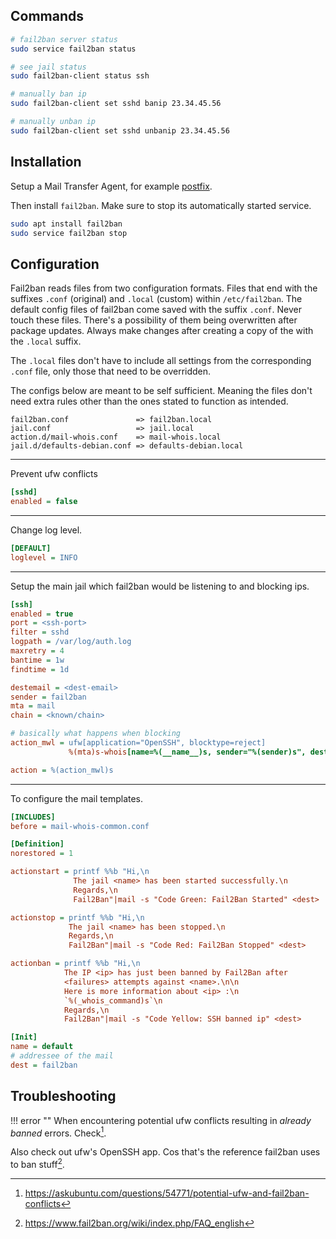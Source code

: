 ## Commands
``` bash
# fail2ban server status
sudo service fail2ban status

# see jail status
sudo fail2ban-client status ssh

# manually ban ip
sudo fail2ban-client set sshd banip 23.34.45.56

# manually unban ip
sudo fail2ban-client set sshd unbanip 23.34.45.56
```

## Installation
Setup a Mail Transfer Agent, for example [postfix](postfix.md).

Then install `fail2ban`. Make sure to stop its automatically started service.

``` bash
sudo apt install fail2ban
sudo service fail2ban stop
```

## Configuration

Fail2ban reads files from two configuration formats. Files that end with the suffixes `.conf` (original) and `.local` (custom) within `/etc/fail2ban`. The default config files of fail2ban come saved with the suffix `.conf`. Never touch these files. There's a possibility of them being overwritten after package updates. Always make changes after creating a copy of the with the `.local` suffix.

The `.local` files don't have to include all settings from the corresponding `.conf` file, only those that need to be overridden.

The configs below are meant to be self sufficient. Meaning the files don't need extra rules other than the ones stated to function as intended.

``` properties
fail2ban.conf               => fail2ban.local
jail.conf                   => jail.local
action.d/mail-whois.conf    => mail-whois.local
jail.d/defaults-debian.conf => defaults-debian.local
```

---

Prevent ufw conflicts

``` ini title="defaults-debian.local"
[sshd]
enabled = false
```

---

Change log level.

``` ini title="fail2ban.local"
[DEFAULT]
loglevel = INFO
```

---

Setup the main jail which fail2ban would be listening to and blocking ips.

``` ini title="jail.local"
[ssh]
enabled = true
port = <ssh-port>
filter = sshd
logpath = /var/log/auth.log
maxretry = 4
bantime = 1w
findtime = 1d

destemail = <dest-email>
sender = fail2ban
mta = mail
chain = <known/chain>

# basically what happens when blocking
action_mwl = ufw[application="OpenSSH", blocktype=reject]
	         %(mta)s-whois[name=%(__name__)s, sender="%(sender)s", dest="%(destemail)s", protocol="%(protocol)s", chain="%(chain)s"]

action = %(action_mwl)s
```

---

To configure the mail templates.

``` ini title="mail-whois.local"
[INCLUDES]
before = mail-whois-common.conf

[Definition]
norestored = 1

actionstart = printf %%b "Hi,\n
              The jail <name> has been started successfully.\n
              Regards,\n
              Fail2Ban"|mail -s "Code Green: Fail2Ban Started" <dest>

actionstop = printf %%b "Hi,\n
             The jail <name> has been stopped.\n
             Regards,\n
             Fail2Ban"|mail -s "Code Red: Fail2Ban Stopped" <dest>

actionban = printf %%b "Hi,\n
            The IP <ip> has just been banned by Fail2Ban after
            <failures> attempts against <name>.\n\n
            Here is more information about <ip> :\n
            `%(_whois_command)s`\n
            Regards,\n
            Fail2Ban"|mail -s "Code Yellow: SSH banned ip" <dest>

[Init]
name = default
# addressee of the mail
dest = fail2ban
```

## Troubleshooting

!!! error ""
 When encountering potential ufw conflicts resulting in _already banned_ errors. Check[^1]. 
 
 Also check out ufw's OpenSSH app. Cos that's the reference fail2ban uses to ban stuff[^2].

[^1]: https://askubuntu.com/questions/54771/potential-ufw-and-fail2ban-conflicts
[^2]: https://www.fail2ban.org/wiki/index.php/FAQ_english
